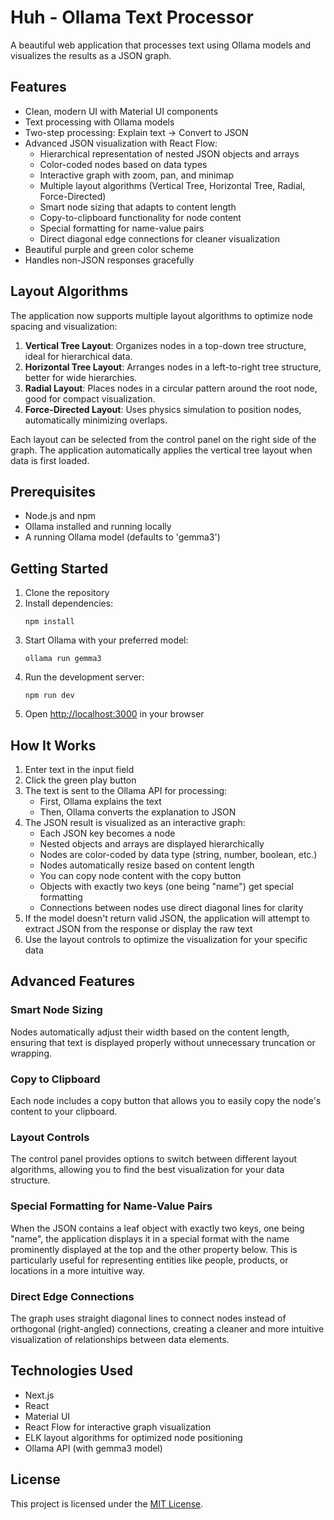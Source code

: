 # Huh - Ollama Text Processor

A beautiful web application that processes text using Ollama models and visualizes the results as a JSON graph.

## Features

- Clean, modern UI with Material UI components
- Text processing with Ollama models
- Two-step processing: Explain text → Convert to JSON
- Advanced JSON visualization with React Flow:
  - Hierarchical representation of nested JSON objects and arrays
  - Color-coded nodes based on data types
  - Interactive graph with zoom, pan, and minimap
  - Multiple layout algorithms (Vertical Tree, Horizontal Tree, Radial, Force-Directed)
  - Smart node sizing that adapts to content length
  - Copy-to-clipboard functionality for node content
  - Special formatting for name-value pairs
  - Direct diagonal edge connections for cleaner visualization
- Beautiful purple and green color scheme
- Handles non-JSON responses gracefully

## Layout Algorithms

The application now supports multiple layout algorithms to optimize node spacing and visualization:

1. **Vertical Tree Layout**: Organizes nodes in a top-down tree structure, ideal for hierarchical data.
2. **Horizontal Tree Layout**: Arranges nodes in a left-to-right tree structure, better for wide hierarchies.
3. **Radial Layout**: Places nodes in a circular pattern around the root node, good for compact visualization.
4. **Force-Directed Layout**: Uses physics simulation to position nodes, automatically minimizing overlaps.

Each layout can be selected from the control panel on the right side of the graph. The application automatically applies the vertical tree layout when data is first loaded.

## Prerequisites

- Node.js and npm
- Ollama installed and running locally
- A running Ollama model (defaults to 'gemma3')

## Getting Started

1. Clone the repository
2. Install dependencies:
   ```
   npm install
   ```
3. Start Ollama with your preferred model:
   ```
   ollama run gemma3
   ```
4. Run the development server:
   ```
   npm run dev
   ```
5. Open [http://localhost:3000](http://localhost:3000) in your browser

## How It Works

1. Enter text in the input field
2. Click the green play button
3. The text is sent to the Ollama API for processing:
   - First, Ollama explains the text
   - Then, Ollama converts the explanation to JSON
4. The JSON result is visualized as an interactive graph:
   - Each JSON key becomes a node
   - Nested objects and arrays are displayed hierarchically
   - Nodes are color-coded by data type (string, number, boolean, etc.)
   - Nodes automatically resize based on content length
   - You can copy node content with the copy button
   - Objects with exactly two keys (one being "name") get special formatting
   - Connections between nodes use direct diagonal lines for clarity
5. If the model doesn't return valid JSON, the application will attempt to extract JSON from the response or display the raw text
6. Use the layout controls to optimize the visualization for your specific data

## Advanced Features

### Smart Node Sizing
Nodes automatically adjust their width based on the content length, ensuring that text is displayed properly without unnecessary truncation or wrapping.

### Copy to Clipboard
Each node includes a copy button that allows you to easily copy the node's content to your clipboard.

### Layout Controls
The control panel provides options to switch between different layout algorithms, allowing you to find the best visualization for your data structure.

### Special Formatting for Name-Value Pairs
When the JSON contains a leaf object with exactly two keys, one being "name", the application displays it in a special format with the name prominently displayed at the top and the other property below. This is particularly useful for representing entities like people, products, or locations in a more intuitive way.

### Direct Edge Connections
The graph uses straight diagonal lines to connect nodes instead of orthogonal (right-angled) connections, creating a cleaner and more intuitive visualization of relationships between data elements.

## Technologies Used

- Next.js
- React
- Material UI
- React Flow for interactive graph visualization
- ELK layout algorithms for optimized node positioning
- Ollama API (with gemma3 model)

## License

This project is licensed under the [MIT License](LICENSE).
